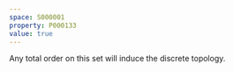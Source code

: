 ```yaml
---
space: S000001
property: P000133
value: true
---
```


Any total order on this set will induce the discrete topology.
